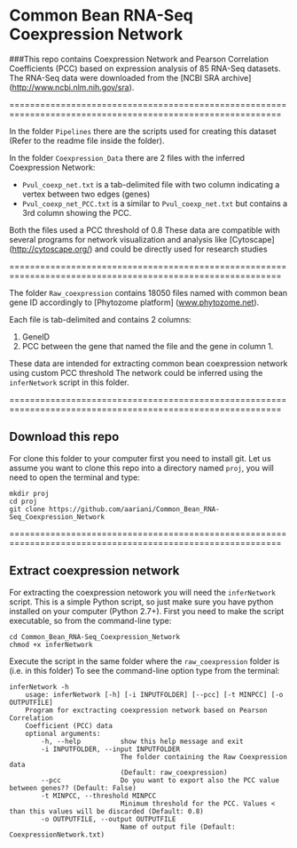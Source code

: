 # Common Bean RNA-Seq Coexpression Network

###This repo contains Coexpression Network and Pearson Correlation Coefficients (PCC) based on expression analysis of 85 RNA-Seq datasets. 
The RNA-Seq data were downloaded from the [NCBI SRA archive] (http://www.ncbi.nlm.nih.gov/sra).

===========================================================================================================

In the folder `Pipelines` there are the scripts used for creating this dataset (Refer to the readme file inside the folder).

In the folder `Coexpression_Data` there are 2 files with the inferred Coexpression Network:

* `Pvul_coexp_net.txt` is a tab-delimited file with two column indicating a vertex between two edges (genes)
* `Pvul_coexp_net_PCC.txt` is a similar to `Pvul_coexp_net.txt` but contains a 3rd column showing the PCC.

Both the files used a PCC threshold of 0.8
These data are compatible with several programs for network visualization and analysis like [Cytoscape] (http://cytoscape.org/) and could be directly used for research studies

===========================================================================================================

The folder `Raw_coexpression` contains 18050 files named with common bean gene ID accordingly to [Phytozome platform] (www.phytozome.net). 

Each file is tab-delimited and contains 2 columns:

1. GeneID
2. PCC between the gene that named the file and the gene in column 1.

These data are intended for extracting common bean coexpression network using custom PCC threshold
The network could be inferred using the `inferNetwork` script in this folder.

===========================================================================================================

## Download this repo

For clone this folder to your computer first you need to install git.
Let us assume you want to clone this repo into a directory named `proj`, you will need to open the terminal and type:

    mkdir proj
    cd proj
    git clone https://github.com/aariani/Common_Bean_RNA-Seq_Coexpression_Network

   
===========================================================================================================

## Extract coexpression network

For extracting the coexpression netowork you will need the `inferNetwork` script. This is a simple Python script, so just make sure you have python installed on your computer (Python 2.7+). 
First you need to make the script executable, so from the command-line type:

    cd Common_Bean_RNA-Seq_Coexpression_Network
    chmod +x inferNetwork

Execute the script in the same folder where the `raw_coexpression` folder is (i.e. in this folder)
To see the command-line option type from the terminal:

    inferNetwork -h
        usage: inferNetwork [-h] [-i INPUTFOLDER] [--pcc] [-t MINPCC] [-o OUTPUTFILE]
        Program for exctracting coexpression network based on Pearson Correlation
        Coefficient (PCC) data
        optional arguments:
            -h, --help          show this help message and exit
            -i INPUTFOLDER, --input INPUTFOLDER
                                The folder containing the Raw Coexpression data
                                (Default: raw_coexpression)
            --pcc               Do you want to export also the PCC value between genes?? (Default: False)
            -t MINPCC, --threshold MINPCC   
                                Minimum threshold for the PCC. Values < than this values will be discarded (Default: 0.8)
            -o OUTPUTFILE, --output OUTPUTFILE      
                                Name of output file (Default: CoexpressionNetwork.txt)


